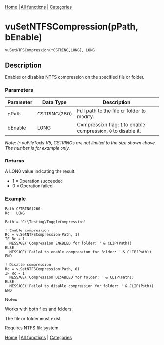[Home](../index.md) | [All functions](index.md) | [Categories](../categories/index.md)

# vuSetNTFSCompression(pPath, bEnable)

```Prototype
vuSetNTFSCompression(*CSTRING,LONG), LONG
```


## Description
Enables or disables NTFS compression on the specified file or folder.

### Parameters

| Parameter | Data Type    | Description                                                     |
|-----------|--------------|-----------------------------------------------------------------|
| pPath     | CSTRING(260) | Full path to the file or folder to modify.                      |
| bEnable   | LONG         | Compression flag: `1` to enable compression, `0` to disable it. |

_Note: In vuFileTools V5, CSTRINGs are not limited to the size shown above. The number is for example only._

### Returns
A LONG value indicating the result:

- 1 = Operation succeeded  
- 0 = Operation failed  

### Example

```Clarion
Path CSTRING(260)
Rc   LONG

Path = 'C:\Testing\ToggleCompression'

! Enable compression
Rc = vuSetNTFSCompression(Path, 1)
IF Rc = 1
  MESSAGE('Compression ENABLED for folder: ' & CLIP(Path))
ELSE
  MESSAGE('Failed to enable compression for folder: ' & CLIP(Path))
END

! Disable compression
Rc = vuSetNTFSCompression(Path, 0)
IF Rc = 1
  MESSAGE('Compression DISABLED for folder: ' & CLIP(Path))
ELSE
  MESSAGE('Failed to disable compression for folder: ' & CLIP(Path))
END

```
Notes

Works with both files and folders.

The file or folder must exist.

Requires NTFS file system.

[Home](../index.md) | [All functions](index.md) | [Categories](../categories/index.md)
